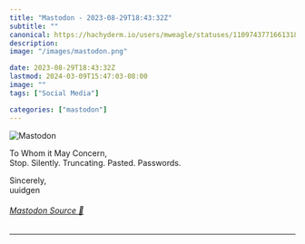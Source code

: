 ```yaml
---
title: "Mastodon - 2023-08-29T18:43:32Z"
subtitle: ""
canonical: https://hachyderm.io/users/mweagle/statuses/110974377166131863
description:
image: "/images/mastodon.png"

date: 2023-08-29T18:43:32Z
lastmod: 2024-03-09T15:47:03-08:00
image: ""
tags: ["Social Media"]

categories: ["mastodon"]
---
```

![Mastodon](/images/mastodon.png)

<p>To Whom it May Concern,<br />Stop. Silently. Truncating. Pasted. Passwords. </p><p>Sincerely,<br />uuidgen</p>


###### [Mastodon Source 🐘](https://hachyderm.io/@mweagle/110974377166131863)

___
